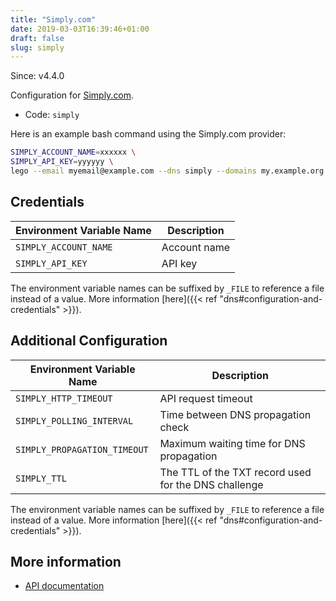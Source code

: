 ```yaml
---
title: "Simply.com"
date: 2019-03-03T16:39:46+01:00
draft: false
slug: simply
---
```


<!-- THIS DOCUMENTATION IS AUTO-GENERATED. PLEASE DO NOT EDIT. -->
<!-- providers/dns/simply/simply.toml -->
<!-- THIS DOCUMENTATION IS AUTO-GENERATED. PLEASE DO NOT EDIT. -->

Since: v4.4.0

Configuration for [Simply.com](https://www.simply.com/en/domains/).


<!--more-->

- Code: `simply`

Here is an example bash command using the Simply.com provider:

```bash
SIMPLY_ACCOUNT_NAME=xxxxxx \
SIMPLY_API_KEY=yyyyyy \
lego --email myemail@example.com --dns simply --domains my.example.org run
```




## Credentials

| Environment Variable Name | Description |
|-----------------------|-------------|
| `SIMPLY_ACCOUNT_NAME` | Account name |
| `SIMPLY_API_KEY` | API key |

The environment variable names can be suffixed by `_FILE` to reference a file instead of a value.
More information [here]({{< ref "dns#configuration-and-credentials" >}}).


## Additional Configuration

| Environment Variable Name | Description |
|--------------------------------|-------------|
| `SIMPLY_HTTP_TIMEOUT` | API request timeout |
| `SIMPLY_POLLING_INTERVAL` | Time between DNS propagation check |
| `SIMPLY_PROPAGATION_TIMEOUT` | Maximum waiting time for DNS propagation |
| `SIMPLY_TTL` | The TTL of the TXT record used for the DNS challenge |

The environment variable names can be suffixed by `_FILE` to reference a file instead of a value.
More information [here]({{< ref "dns#configuration-and-credentials" >}}).




## More information

- [API documentation](https://www.simply.com/en/docs/api/)

<!-- THIS DOCUMENTATION IS AUTO-GENERATED. PLEASE DO NOT EDIT. -->
<!-- providers/dns/simply/simply.toml -->
<!-- THIS DOCUMENTATION IS AUTO-GENERATED. PLEASE DO NOT EDIT. -->
